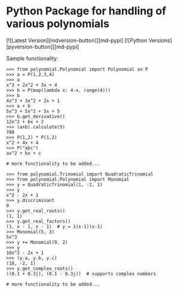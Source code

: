 # Python Package for handling of various polynomials

[![Latest Version][mdversion-button]][md-pypi]
[![Python Versions][pyversion-button]][md-pypi]

Sample functionality:
``` pycon
>>> from polynomial.Polynomial import Polynomial as P
>>> a = P(1,2,3,4)
>>> a
x^3 + 2x^2 + 3x + 4
>>> b = P(map(lambda x: 4-x, range(4)))
>>> b
4x^3 + 3x^2 + 2x + 1
>>> a + b
5x^3 + 5x^2 + 5x + 5
>>> b.get_derivative()
12x^2 + 6x + 2
>>> (a+b).calculate(5)
780
>>> P(1,2) * P(1,2)
x^2 + 4x + 4
>>> P("abc")
ax^2 + bx + c

# more functionality to be added...
```

``` pycon
>>> from polynomial.Trinomial import QuadraticTrinomial
>>> from polynomial.Polynomial import Monomial
>>> y = QuadraticTrinomial(1, -2, 1)
>>> y
x^2 - 2x + 1
>>> y.discriminant
0
>>> y.get_real_roots()
(1, 1)
>>> y.get_real_factors()
(1, x - 1, x - 1)  # y = 1(x-1)(x-1)
>>> Monomial(5, 3)
5x^3
>>> y += Monomial(9, 2)
>>> y
10x^2 - 2x + 1
>>> (y.a, y.b, y.c)
(10, -2, 1)
>>> y.get_complex_roots()
((0.1 + 0.3j), (0.1 - 0.3j))  # supports complex numbers

# more functionality to be added...
```
